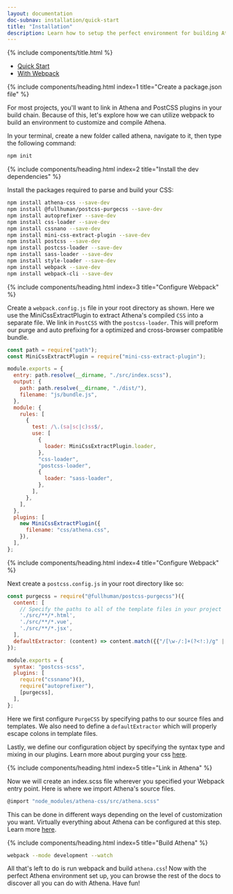 ```yaml
---
layout: documentation
doc-subnav: installation/quick-start
title: "Installation"
description: Learn how to setup the perfect environment for building Athena websites
---
```


{% include components/title.html %}

<ul class="w-full flex list-none">
  <li class="border-b-grey-400">
      <a class="pv-3 ph-5 font-lg inline-block" href="/documentation/installation/quick-start">Quick Start</a>
  </li>
    <li class="border-b-indigo-400">
      <a class="pv-3 ph-5 font-lg inline-block text-indigo-400" href="/documentation/installation/with-webpack">With Webpack</a>
  </li>
</ul>

{% include components/heading.html index=1 title="Create a package.json file" %}

For most projects, you'll want to link in Athena and PostCSS plugins in your build chain. Because of this, let's explore
how we can utilize webpack to build an environment to customize and compile Athena.

In your terminal, create a new folder called athena, navigate to it, then
type the following command:

```bash
npm init
```

{% include components/heading.html index=2 title="Install the dev dependencies" %}

Install the packages required to parse and build your CSS:

```bash
npm install athena-css --save-dev
npm install @fullhuman/postcss-purgecss --save-dev
npm install autoprefixer --save-dev
npm install css-loader --save-dev
npm install cssnano --save-dev
npm install mini-css-extract-plugin --save-dev
npm install postcss --save-dev
npm install postcss-loader --save-dev
npm install sass-loader --save-dev
npm install style-loader --save-dev
npm install webpack --save-dev
npm install webpack-cli --save-dev
```

{% include components/heading.html index=3 title="Configure Webpack" %}

Create a `webpack.config.js` file in your root directory as shown. Here we use the MiniCssExtractPlugin
to extract Athena's compiled `CSS` into a separate file. We link in `PostCSS` with the `postcss-loader`.
This will preform our purge and auto prefixing for a optimized and cross-browser compatible bundle.

```javascript
const path = require("path");
const MiniCssExtractPlugin = require("mini-css-extract-plugin");

module.exports = {
  entry: path.resolve(__dirname, "./src/index.scss"),
  output: {
    path: path.resolve(__dirname, "./dist/"),
    filename: "js/bundle.js",
  },
  module: {
    rules: [
      {
        test: /\.(sa|sc|c)ss$/,
        use: [
          {
            loader: MiniCssExtractPlugin.loader,
          },
          "css-loader",
          "postcss-loader",
          {
            loader: "sass-loader",
          },
        ],
      },
    ],
  },
  plugins: [
    new MiniCssExtractPlugin({
      filename: "css/athena.css",
    }),
  ],
};
```

{% include components/heading.html index=4 title="Configure Webpack" %}

Next create a
`postcss.config.js`
in your root directory like so:

```javascript
const purgecss = require("@fullhuman/postcss-purgecss")({
  content: [
    // Specify the paths to all of the template files in your project
    './src/**/*.html',
    './src/**/*.vue',
    './src/**/*.jsx',
  ],
  defaultExtractor: (content) => content.match({{"/[\w-/:]+(?<!:)/g" | escape}}) || [],
});

module.exports = {
  syntax: "postcss-scss",
  plugins: [
    require("cssnano")(),
    require("autoprefixer"),
    [purgecss],
  ],
};
```

Here we first configure `PurgeCSS` by specifying paths to our source files and templates. We also need to define
a `defaultExtractor` which will properly escape colons in template files.

Lastly, we define our configuration object by specifying the syntax type
and mixing in our plugins. Learn more about purging your css [here](/documentation/file-size).

{% include components/heading.html index=5 title="Link in Athena" %}

Now we will create an index.scss file wherever you specified your Webpack
entry point. Here is where we import Athena's source files.

```bash
@import "node_modules/athena-css/src/athena.scss"
```

This can be done in different ways depending on the level of customization
you want. Virtually everything about Athena can be configured at this
step. Learn more [here](/documentation/configuration).

{% include components/heading.html index=5 title="Build Athena" %}

```bash
webpack --mode development --watch
```

All that's left to do is run webpack and build `athena.css`! Now with the perfect Athena environment set up, you can browse the rest of the docs to discover all you can do with Athena. Have fun!
